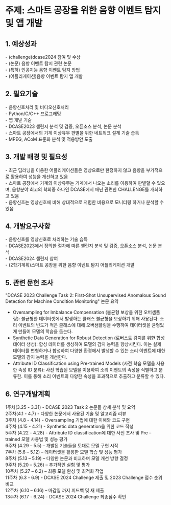 <h1>주제: 스마트 공장을 위한 음향 이벤트 탐지 및 앱 개발</h1>

<h2>1. 예상성과</h2>
- (challenge)dcase2024 참여 및 수상<br>
- (논문) 음향 이벤트 탐지 관련 논문<br>
- (특허) 인공지능 음향 이벤트 탐지 방법<br>
- (어플리케이션)음향 이벤트 탐지 앱 개발

<h2>2. 필요기술</h2>
- 음향신호처리 및 비디오신호처리<br>
- Python/C/C++ 프로그래밍<br>
- 앱 개발 기술<br>
- DCASE2023 챌린지 분석 및 검증, 오픈소스 분석, 논문 분석<br>
- 스마트 공장에서의 기계 이상유무 판별을 위한 네트워크 설계 기술 습득<br>
- MPEG, ACoM 표준화 분석 및 적용방안 도출


<h2>3. 개발 배경 및 필요성</h2>
- 최근 딥러닝을 이용한 어플리케이션들은 영상으로만 한정하지 않고 음향을 부가적으로 활용하여 성능을 개선하고 있음<br>
- 스마트 공장에서 기계의 이상유무는 기계에서 나오는 소리를 이용하여 판별할 수 있으며, 음향분야 최고의 학회중 하나인 DCASE에서 매년 관련한  CHALLENGE를 개최하고 있음<br>
- 음향신호는 영상신호에 비해 상대적으로 저렴한 비용으로 모니터링 하거나 분석할 수 있음<br>

<h2>4. 개발요구사항</h2>
- 음향신호를 영상신호로 처리하는 기술 습득<br>
- DCASE2023에서 정의한 절차에 따른 챌린지 분석 및 검증, 오픈소스 분석, 논문 분석<br>
- DCASE2024 챌린지 참여<br>
- (2학기계획)스마트 공장을 위한 음향 이벤트 탐지 어플리케이션 개발

<h2>5. 관련 문헌 조사</h2>
"DCASE 2023 Challenge Task 2: First-Shot Unsupervised Anomalous Sound Detection for Machine Condition Monitoring" 논문 요약

- Oversampling for Imbalance Compensation (불균형 보상을 위한 오버샘플링): 불균형한 데이터셋에서 발생하는 클래스 불균형을 보상하기 위해 사용된다. 소리 이벤트의 빈도가 적은 클래스에 대해 오버샘플링을 수행하여 데이터셋을 균형있게 만들어 모델의 학습을 돕는다.
- Synthetic Data Generation for Robust Detection (로버스트 감지를 위한 합성 데이터 생성): 합성 데이터를 생성하여 모델의 감지 능력을 향상시킨다. 이는 실제 데이터를 변형하거나 합성하여 다양한 환경에서 발생할 수 있는 소리 이벤트에 대한 모델의 감지 능력을 개선한다.
- Attribute ID Classification using Pre-trained Models (사전 학습 모델을 사용한 속성 ID 분류): 사전 학습된 모델을 이용하여 소리 이벤트의 속성을 식별하고 분류한. 이를 통해 소리 이벤트의 다양한 속성을 효과적으로 추출하고 분류할 수 있다.

<h2>6. 연구개발계획</h2>
1주차(3.25 - 3.31) - DCASE 2023 Task 2 논문들 상세 분석 및 요약<br>
2주차(4.1 - 4.7) - 다양한 논문에서 사용된 기술 및 알고리즘 리뷰<br>
3주차 (4.8 - 4.14) - Oversampling 기법에 대한 이해와 코드 구현<br>
4주차 (4.15 - 4.21) - Synthetic data generation을 위한 코드 작성<br>
5주차 (4.22 - 4.28) - Attribute ID classification에 대한 사전 조사 및 Pre – trained 모델 사용법 및 성능 평가<br>
6주차 (4.29 – 5.5) – 개발된 기술들을 토대로 모델 구현 시작<br>
7주차 (5.6 – 5.12) – 데이터셋을 활용한 모델 학습 및 성능 평가<br>
8주차 (5.13 – 5.19) – 다양한 논문과 비교하며 모델 개선 방향 결정<br>
9주차 (5.20 – 5.26) – 추가적인 실험 및 평가<br>
10주차 (5.27 – 6.2) – 최종 모델 완성 및 최적화 작업<br>
11주차 (6.3 - 6.9) - DCASE 2024 Challenge 제출 및 2023 Challenge 점수 순위 비교<br>
12주차 (6.10 – 6.16) – 마감일 까지 피드백 및 재 제출<br>
13주차 (6.17 - 6.24) - DCASE 2024 Challenge 최종점수 확인
